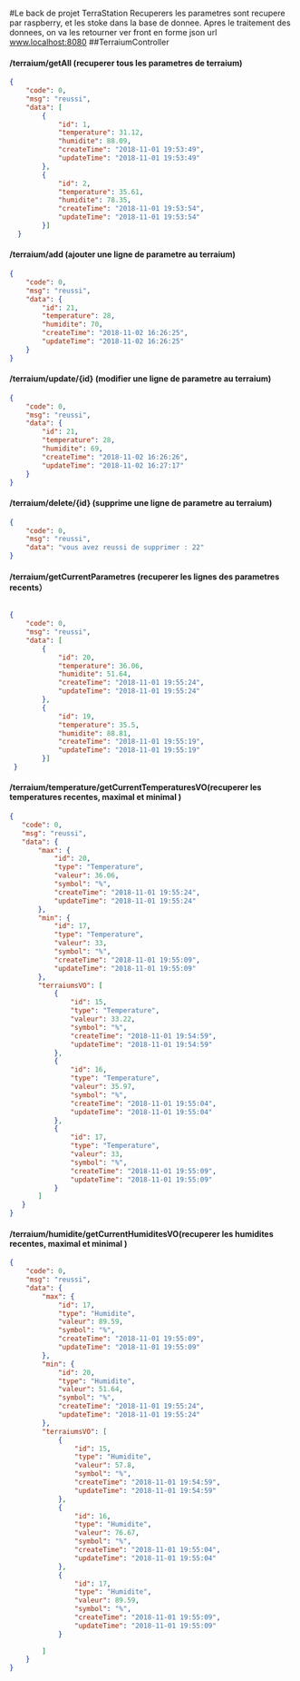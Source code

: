 #Le back de projet TerraStation
Recuperers les parametres sont recupere par raspberry, et les stoke dans la base de donnee. Apres le traitement des donnees,
on va les retourner ver front en forme json
url www.localhost:8080
##TerraiumController
#### /terraium/getAll (recuperer tous les parametres de terraium)
``` json
{
    "code": 0,
    "msg": "reussi",
    "data": [
        {
            "id": 1,
            "temperature": 31.12,
            "humidite": 88.09,
            "createTime": "2018-11-01 19:53:49",
            "updateTime": "2018-11-01 19:53:49"
        },
        {
            "id": 2,
            "temperature": 35.61,
            "humidite": 78.35,
            "createTime": "2018-11-01 19:53:54",
            "updateTime": "2018-11-01 19:53:54"
        }]
  }
``` 
#### /terraium/add (ajouter une ligne de parametre au terraium)
``` json
{
    "code": 0,
    "msg": "reussi",
    "data": {
        "id": 21,
        "temperature": 28,
        "humidite": 70,
        "createTime": "2018-11-02 16:26:25",
        "updateTime": "2018-11-02 16:26:25"
    }
}

``` 
#### /terraium/update/{id} (modifier une ligne de parametre au terraium)
``` json
{
    "code": 0,
    "msg": "reussi",
    "data": {
        "id": 21,
        "temperature": 28,
        "humidite": 69,
        "createTime": "2018-11-02 16:26:26",
        "updateTime": "2018-11-02 16:27:17"
    }
}
```

#### /terraium/delete/{id} (supprime une ligne de parametre au terraium)
```json
{
    "code": 0,
    "msg": "reussi",
    "data": "vous avez reussi de supprimer : 22"
}
```

#### /terraium/getCurrentParametres (recuperer les lignes des parametres recents）

``` json

{
    "code": 0,
    "msg": "reussi",
    "data": [
        {
            "id": 20,
            "temperature": 36.06,
            "humidite": 51.64,
            "createTime": "2018-11-01 19:55:24",
            "updateTime": "2018-11-01 19:55:24"
        },
        {
            "id": 19,
            "temperature": 35.5,
            "humidite": 88.81,
            "createTime": "2018-11-01 19:55:19",
            "updateTime": "2018-11-01 19:55:19"
        }]
 }
 ```

 
#### /terraium/temperature/getCurrentTemperaturesVO(recuperer les temperatures recentes, maximal et minimal )


 ``` json
{
    "code": 0,
    "msg": "reussi",
    "data": {
        "max": {
            "id": 20,
            "type": "Temperature",
            "valeur": 36.06,
            "symbol": "%",
            "createTime": "2018-11-01 19:55:24",
            "updateTime": "2018-11-01 19:55:24"
        },
        "min": {
            "id": 17,
            "type": "Temperature",
            "valeur": 33,
            "symbol": "%",
            "createTime": "2018-11-01 19:55:09",
            "updateTime": "2018-11-01 19:55:09"
        },
        "terraiumsVO": [
            {
                "id": 15,
                "type": "Temperature",
                "valeur": 33.22,
                "symbol": "%",
                "createTime": "2018-11-01 19:54:59",
                "updateTime": "2018-11-01 19:54:59"
            },
            {
                "id": 16,
                "type": "Temperature",
                "valeur": 35.97,
                "symbol": "%",
                "createTime": "2018-11-01 19:55:04",
                "updateTime": "2018-11-01 19:55:04"
            },
            {
                "id": 17,
                "type": "Temperature",
                "valeur": 33,
                "symbol": "%",
                "createTime": "2018-11-01 19:55:09",
                "updateTime": "2018-11-01 19:55:09"
            }
        ]
    }
}
```


#### /terraium/humidite/getCurrentHumiditesVO(recuperer les humidites recentes, maximal et minimal )

``` json
{
    "code": 0,
    "msg": "reussi",
    "data": {
        "max": {
            "id": 17,
            "type": "Humidite",
            "valeur": 89.59,
            "symbol": "%",
            "createTime": "2018-11-01 19:55:09",
            "updateTime": "2018-11-01 19:55:09"
        },
        "min": {
            "id": 20,
            "type": "Humidite",
            "valeur": 51.64,
            "symbol": "%",
            "createTime": "2018-11-01 19:55:24",
            "updateTime": "2018-11-01 19:55:24"
        },
        "terraiumsVO": [
            {
                "id": 15,
                "type": "Humidite",
                "valeur": 57.8,
                "symbol": "%",
                "createTime": "2018-11-01 19:54:59",
                "updateTime": "2018-11-01 19:54:59"
            },
            {
                "id": 16,
                "type": "Humidite",
                "valeur": 76.67,
                "symbol": "%",
                "createTime": "2018-11-01 19:55:04",
                "updateTime": "2018-11-01 19:55:04"
            },
            {
                "id": 17,
                "type": "Humidite",
                "valeur": 89.59,
                "symbol": "%",
                "createTime": "2018-11-01 19:55:09",
                "updateTime": "2018-11-01 19:55:09"
            }
           
        ]
    }
}
```

